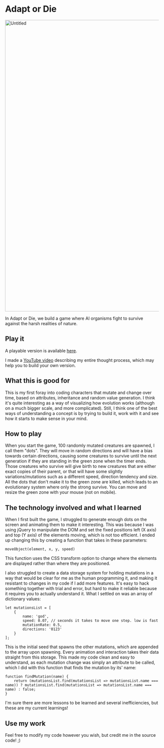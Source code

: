 # Adapt or Die

<img width="954" alt="Untitled" src="https://user-images.githubusercontent.com/105588693/210104580-b440a432-175d-4ade-bffe-fbc08ba4b6cb.png">

In Adapt or Die, we build a game where AI organisms fight to survive against the harsh realities of nature.

## Play it

A playable version is available [here](https://neontomo.com/play/adapt-or-die).

I made a [YouTube video](https://www.youtube.com/watch?v=NZtqoAKIKg8) describing my entire thought process, which may help you to build your own version.

## What this is good for

This is my first foray into coding characters that mutate and change over time, based on attributes, inheritance and random value generation. I think it's quite interesting as a way of visualizing how evolution works (although on a much bigger scale, and more complicated). Still, I think one of the best ways of understanding a concept is by trying to build it, work with it and see how it starts to make sense in your mind.

## How to play

When you start the game, 100 randomly mutated creatures are spawned, I call them "dots". They will move in random directions and will have a bias towards certain directions, causing some creatures to survive until the next generation if they are standing in the green zone when the timer ends. Those creatures who survive will give birth to new creatures that are either exact copies of their parent, or that will have some slightly variations/mutations such as a different speed, direction tendency and size. All the dots that don't make it to the green zone are killed, which leads to an evolutionary system where only the strong survive. You can move and resize the green zone with your mouse (not on mobile).

## The technology involved and what I learned

When I first built the game, I struggled to generate enough dots on the screen and animating them to make it interesting. This was because I was using jQuery to manipulate the DOM and set the fixed positions left (X axis) and top (Y axis) of the elements moving, which is not too efficient. I ended up changing this by creating a function that takes in these parameters:

`moveObject(element, x, y, speed)`

This function uses the CSS transform option to change where the elements are displayed rather than where they are positioned.

I also struggled to create a data storage system for holding mutations in a way that would be clear for me as the human programming it, and making it resistant to changes in my code if I add more features. It's easy to hack something together with trial and error, but hard to make it reliable because it requires you to actually understand it. What I settled on was an array of dictionary values:
```
let mutationsList = [
	{
		name: 'god',
		speed: 0.07, // seconds it takes to move one step. low is fast
		mutationRate: 0.5,
		directions: '0123'
	}
];
```
This is the initial seed that spawns the other mutations, which are appended to the array upon spawning. Every animation and interaction takes their data straight from this storage. This made my code clean and easy to understand, as each mutation change was simply an attribute to be called, which I did with this function that finds the mutation by its' name:
```
function findMutation(name) {
	return (mutationsList.find(mutationsList => mutationsList.name === name)) ? mutationsList.find(mutationsList => mutationsList.name === name) : false;
}
```
I'm sure there are more lessons to be learned and several inefficiencies, but these are my current learnings!

## Use my work

Feel free to modify my code however you wish, but credit me in the source code! ;)
